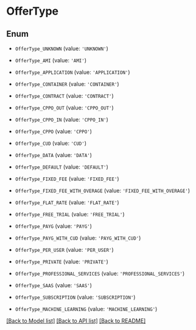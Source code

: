 # OfferType


## Enum

* `OfferType_UNKNOWN` (value: `'UNKNOWN'`)

* `OfferType_AMI` (value: `'AMI'`)

* `OfferType_APPLICATION` (value: `'APPLICATION'`)

* `OfferType_CONTAINER` (value: `'CONTAINER'`)

* `OfferType_CONTRACT` (value: `'CONTRACT'`)

* `OfferType_CPPO_OUT` (value: `'CPPO_OUT'`)

* `OfferType_CPPO_IN` (value: `'CPPO_IN'`)

* `OfferType_CPPO` (value: `'CPPO'`)

* `OfferType_CUD` (value: `'CUD'`)

* `OfferType_DATA` (value: `'DATA'`)

* `OfferType_DEFAULT` (value: `'DEFAULT'`)

* `OfferType_FIXED_FEE` (value: `'FIXED_FEE'`)

* `OfferType_FIXED_FEE_WITH_OVERAGE` (value: `'FIXED_FEE_WITH_OVERAGE'`)

* `OfferType_FLAT_RATE` (value: `'FLAT_RATE'`)

* `OfferType_FREE_TRIAL` (value: `'FREE_TRIAL'`)

* `OfferType_PAYG` (value: `'PAYG'`)

* `OfferType_PAYG_WITH_CUD` (value: `'PAYG_WITH_CUD'`)

* `OfferType_PER_USER` (value: `'PER_USER'`)

* `OfferType_PRIVATE` (value: `'PRIVATE'`)

* `OfferType_PROFESSIONAL_SERVICES` (value: `'PROFESSIONAL_SERVICES'`)

* `OfferType_SAAS` (value: `'SAAS'`)

* `OfferType_SUBSCRIPTION` (value: `'SUBSCRIPTION'`)

* `OfferType_MACHINE_LEARNING` (value: `'MACHINE_LEARNING'`)

[[Back to Model list]](../README.md#documentation-for-models) [[Back to API list]](../README.md#documentation-for-api-endpoints) [[Back to README]](../README.md)


